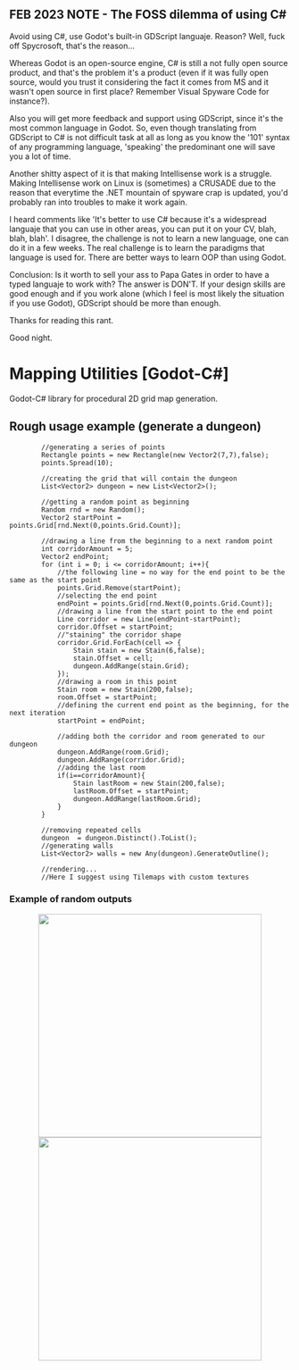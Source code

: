 ## FEB 2023 NOTE - The FOSS dilemma of using C#
<p>Avoid using C#, use Godot's built-in GDScript languaje. Reason? Well, fuck off Spycrosoft, that's the reason...</p>
<p>Whereas Godot is an open-source engine, C# is still a not fully open source product, and that's the problem it's a product (even if it was fully open source, would you trust it considering the fact it comes from MS and it wasn't open source in first place? Remember Visual Spyware Code for instance?).</p>
<p>Also you will get more feedback and support using GDScript, since it's the most common language in Godot. So, even though translating from GDScript to C# is not difficult task at all as long as you know the '101' syntax of any programming language, 'speaking' the predominant one will save you a lot of time.</p>
<p>Another shitty aspect of it is that making Intellisense work is a struggle. Making Intellisense work on Linux is (sometimes) a CRUSADE due to the reason that everytime the .NET mountain of spyware crap is updated, you'd probably ran into troubles to make it work again.</p>
<p>I heard comments like 'It's better to use C# because it's a widespread languaje that you can use in other areas, you can put it on your CV, blah, blah, blah'. I disagree, the challenge is not to learn a new language, one can do it in a few weeks. The real challenge is to learn the paradigms that language is used for. There are better ways to learn OOP than using Godot.</p>
<p>Conclusion: Is it worth to sell your ass to Papa Gates in order to have a typed languaje to work with? The answer is DON'T. If your design skills are good enough and if you work alone (which I feel is most likely the situation if you use Godot), GDScript should be more than enough.</p>
<p>Thanks for reading this rant.</p>
<p>Good night.</p>


# Mapping Utilities [Godot-C#]
Godot-C# library for procedural 2D grid map generation.

## Rough usage example (generate a dungeon)
```
		//generating a series of points
		Rectangle points = new Rectangle(new Vector2(7,7),false);
		points.Spread(10);

		//creating the grid that will contain the dungeon
		List<Vector2> dungeon = new List<Vector2>();

		//getting a random point as beginning
		Random rnd = new Random();
		Vector2 startPoint = points.Grid[rnd.Next(0,points.Grid.Count)];

		//drawing a line from the beginning to a next random point
		int corridorAmount = 5;
		Vector2 endPoint;
		for (int i = 0; i <= corridorAmount; i++){
			//the following line = no way for the end point to be the same as the start point
			points.Grid.Remove(startPoint);
			//selecting the end point
			endPoint = points.Grid[rnd.Next(0,points.Grid.Count)];
			//drawing a line from the start point to the end point
			Line corridor = new Line(endPoint-startPoint);
			corridor.Offset = startPoint;
			//"staining" the corridor shape
			corridor.Grid.ForEach(cell => {
				Stain stain = new Stain(6,false);
				stain.Offset = cell;
				dungeon.AddRange(stain.Grid);
			});
			//drawing a room in this point
			Stain room = new Stain(200,false);
			room.Offset = startPoint;
			//defining the current end point as the beginning, for the next iteration
			startPoint = endPoint;

			//adding both the corridor and room generated to our dungeon
			dungeon.AddRange(room.Grid);
			dungeon.AddRange(corridor.Grid);
			//adding the last room
			if(i==corridorAmount){ 
				Stain lastRoom = new Stain(200,false);
				lastRoom.Offset = startPoint;
				dungeon.AddRange(lastRoom.Grid);
			}
		}

		//removing repeated cells
		dungeon  = dungeon.Distinct().ToList();
		//generating walls
		List<Vector2> walls = new Any(dungeon).GenerateOutline();

		//rendering...
		//Here I suggest using Tilemaps with custom textures
```
### Example of random outputs
<p align="center">
	<img width="400" height="400" src="https://user-images.githubusercontent.com/47353542/158003020-0b9fb7e1-1037-4cdf-9126-c7a912780318.jpg">
	<img width="400" height="400" src="https://user-images.githubusercontent.com/47353542/158003022-da68ab6c-42e4-4eef-8834-9078ab6af0d8.jpg">
</p>

